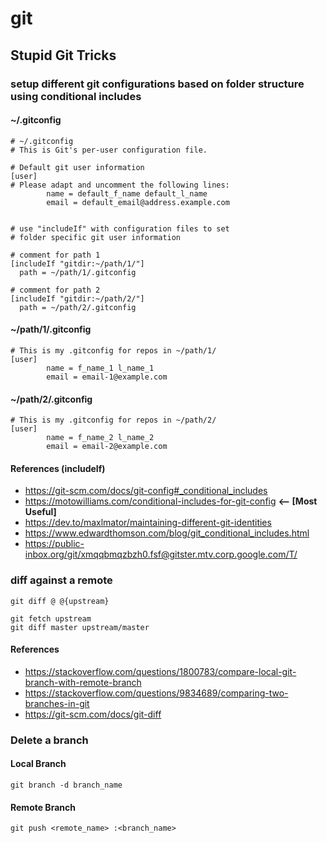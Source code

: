 # git

## Stupid Git Tricks

### setup different git configurations based on folder structure using conditional includes

#### ~/.gitconfig
```
# ~/.gitconfig
# This is Git's per-user configuration file.
  
# Default git user information
[user]
# Please adapt and uncomment the following lines:
        name = default_f_name default_l_name
        email = default_email@address.example.com


# use "includeIf" with configuration files to set
# folder specific git user information

# comment for path 1
[includeIf "gitdir:~/path/1/"]
  path = ~/path/1/.gitconfig

# comment for path 2
[includeIf "gitdir:~/path/2/"]
  path = ~/path/2/.gitconfig
```
#### ~/path/1/.gitconfig

```
# This is my .gitconfig for repos in ~/path/1/
[user]
        name = f_name_1 l_name_1
        email = email-1@example.com
```


#### ~/path/2/.gitconfig

```
# This is my .gitconfig for repos in ~/path/2/
[user]
        name = f_name_2 l_name_2
        email = email-2@example.com
```

#### References (includeIf)

* https://git-scm.com/docs/git-config#_conditional_includes
* https://motowilliams.com/conditional-includes-for-git-config **<-- [Most Useful]**
* https://dev.to/maxlmator/maintaining-different-git-identities
* https://www.edwardthomson.com/blog/git_conditional_includes.html
* https://public-inbox.org/git/xmqqbmqzbzh0.fsf@gitster.mtv.corp.google.com/T/

### diff against a remote

```
git diff @ @{upstream}
```

```
git fetch upstream
git diff master upstream/master
```

#### References
* https://stackoverflow.com/questions/1800783/compare-local-git-branch-with-remote-branch
* https://stackoverflow.com/questions/9834689/comparing-two-branches-in-git
* https://git-scm.com/docs/git-diff

### Delete a branch

#### Local Branch

```
git branch -d branch_name
```

#### Remote Branch

```
git push <remote_name> :<branch_name>
```
